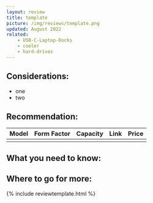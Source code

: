 ```yaml
---
layout: review
title: template
picture: /img/reviews/template.png
updated: August 2022
related:
    - USB-C-Laptop-Docks
    - cooler
    - hard-drives
---
```


## Considerations:
- one
- two

## Recommendation:

| Model | Form Factor | Capacity | Link | Price |
|---|---|---|---|---|
|  |  |  |  |  |

## What you need to know:


## Where to go for more:

{% include reviewtemplate.html %}
